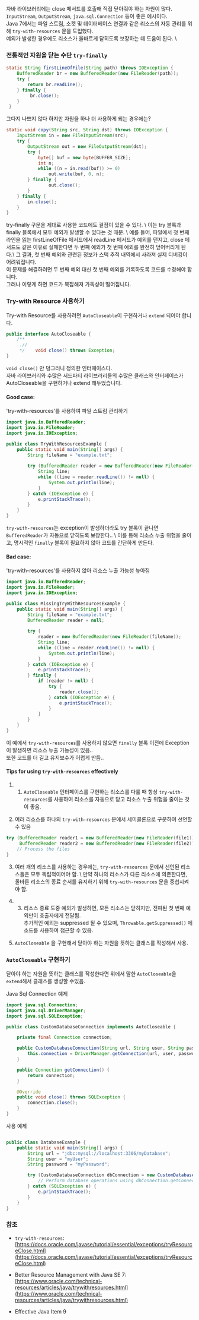 
자바 라이브러리에는 close 메서드를 호출해 직접 닫아줘야 하는 자원이 많다. \
`InputStream`, `OutputStream`, `java.sql.Connection` 등이 좋은 예시이다. \
Java 7에서는 파일 스트림, 소켓 및 데이터베이스 연결과 같은 리소스의 자동 관리를 위해 `try-with-resources` 문을 도입했다. \
예외가 발생한 경우에도 리소스가 올바르게 닫히도록 보장하는 데 도움이 된다. \

### 전통적인 자원을 닫는 수단 `try-finally`

```java
static String firstLineOfFile(String path) throws IOException { 
	BufferedReader br = new BufferedReader(new FileReader(path)); 
	try { 
		return br.readLine(); 
	} finally {
		 br.close(); 
    } 
 }
```

그다지 나쁘지 않다 하지만 자원을 하나 더 사용하게 되는 경우에는?

```java
static void copy(String src, String dst) throws IOException {
	InputStream in = new FileInputStream(src); 
	try { 
		OutputStream out = new FileOutputStream(dst); 
		try { 
			byte[] buf = new byte[BUFFER_SIZE]; 
			int n; 
			while ((n = in.read(buf)) >= 0) 
				out.write(buf, 0, n); 
		} finally { 
				out.close(); 
		} 
	} finally { 
		in.close(); 
	} 
}
```


try-finally 구문을 제대로 사용한 코드에도 결점이 있을 수 있다. \ 
이는 try 블록과 finally 블록에서 모두 예외가 발생할 수 있다는 것 때문. \ 
예를 들어, 파일에서 첫 번째 라인을 읽는 firstLineOfFile 메서드에서 readLine 메서드가 예외를 던지고, close 메서드도 같은 이유로 실패한다면 두 번째 예외가 첫 번째 예외를 완전히 덮어버리게 된다.\ 
그 결과, 첫 번째 예외와 관련된 정보가 스택 추적 내역에서 사라져 실제 디버깅이 어려워집니다. \
이 문제를 해결하려면 두 번째 예외 대신 첫 번째 예외를 기록하도록 코드를 수정해야 합니다. \
그러나 이렇게 하면 코드가 복잡해져 가독성이 떨어집니다.

### Try-with Resource 사용하기

Try-with Resource를 사용하려면 `AutoCloseable`이 구현하거나 `extend` 되어야 합니다.

```java
public interface AutoCloseable {  
    /**  
	..//
     */    void close() throws Exception;  
}
```

`void close()` 만 덩그러니 정의한 인터페이스다. \
자바 라이브러리와 수많은 서드파티 라이브러리들의 수많은 클래스와 인터페이스가 AutoCloseable을 구현하거나 extend 해두었습니다.


#### Good case:

'try-with-resources'를 사용하여 파일 스트림 관리하기

```java
import java.io.BufferedReader;
import java.io.FileReader;
import java.io.IOException;

public class TryWithResourcesExample {
    public static void main(String[] args) {
        String fileName = "example.txt";
        
        try (BufferedReader reader = new BufferedReader(new FileReader(fileName))) {
            String line;
            while ((line = reader.readLine()) != null) {
                System.out.println(line);
            }
        } catch (IOException e) {
            e.printStackTrace();
        }
    }
}

```


`try-with-resources`는 exception이 발생하더라도 try 블록이 끝나면 `BufferedReader`가 자동으로 닫히도록 보장한다.. \ 
이를 통해 리소스 누출 위험을 줄이고, 명시적인 `finally` 블록이 필요하지 않아 코드를 간단하게 만든다.

#### Bad case:

'try-with-resources'를 사용하지 않아 리소스 누출 가능성 높아짐

```java
import java.io.BufferedReader;
import java.io.FileReader;
import java.io.IOException;

public class MissingTryWithResourcesExample {
    public static void main(String[] args) {
        String fileName = "example.txt";
        BufferedReader reader = null;
        
        try {
            reader = new BufferedReader(new FileReader(fileName));
            String line;
            while ((line = reader.readLine()) != null) {
                System.out.println(line);
            }
        } catch (IOException e) {
            e.printStackTrace();
        } finally {
            if (reader != null) {
                try {
                    reader.close();
                } catch (IOException e) {
                    e.printStackTrace();
                }
            }
        }
    }
}

```

이 예에서 `try-with-resources`를 사용하지 않으면 `finally` 블록 이전에 Exception이 발생하면 리소스 누출 가능성이 있음.. \
또한 코드를 더 길고 유지보수가 어렵게 만듬..

#### Tips for using `try-with-resources` effectively

1. 1.  `AutoCloseable` 인터페이스를 구현하는 리소스를 다룰 때 항상 `try-with-resources`를 사용하여 리소스를 자동으로 닫고 리소스 누출 위험을 줄이는 것이 좋음.
    
2.  여러 리소스를 하나의 `try-with-resources` 문에서 세미콜론으로 구분하여 선언할 수 있음

```java
try (BufferedReader reader1 = new BufferedReader(new FileReader(file1));
     BufferedReader reader2 = new BufferedReader(new FileReader(file2))) {
    // Process the files
}

```

3. 여러 개의 리소스를 사용하는 경우에는, `try-with-resources` 문에서 선언된 리소스들은 모두 독립적이어야 함. \ 
   만약 하나의 리소스가 다른 리소스에 의존한다면, 올바른 리소스의 종료 순서를 유지하기 위해 `try-with-resources` 문을 중첩시켜야 함.
    
4.  3.  리소스 종료 도중 예외가 발생하면, 모든 리소스는 닫히지만, 전파된 첫 번째 예외만이 호출자에게 전달됨. \
   추가적인 예외는 suppressed 될 수 있으며, `Throwable.getSuppressed()` 메소드를 사용하여 접근할 수 있음.

5. `AutoCloseable` 을 구현해서 닫아야 하는 자원을 뜻하는 클래스를 작성해서 사용.

### `AutoCloseable`  구현하기


 닫아야 하는 자원을 뜻하는 클래스를 작성한다면 위에서 말한  `AutoCloseable`을 `extend`해서 클래스를 생성할 수있음.


Java Sql Connection 예제

```java
import java.sql.Connection;
import java.sql.DriverManager;
import java.sql.SQLException;

public class CustomDatabaseConnection implements AutoCloseable {

    private final Connection connection;

    public CustomDatabaseConnection(String url, String user, String password) throws SQLException {
        this.connection = DriverManager.getConnection(url, user, password);
    }

    public Connection getConnection() {
        return connection;
    }

    @Override
    public void close() throws SQLException {
        connection.close();
    }
}

```

사용 예제

```java

public class DatabaseExample {
    public static void main(String[] args) {
        String url = "jdbc:mysql://localhost:3306/myDatabase";
        String user = "myUser";
        String password = "myPassword";

        try (CustomDatabaseConnection dbConnection = new CustomDatabaseConnection(url, user, password)) {
            // Perform database operations using dbConnection.getConnection()
        } catch (SQLException e) {
            e.printStackTrace();
        }
    }
}

```



### 참조 

-   `try-with-resources`: [https://docs.oracle.com/javase/tutorial/essential/exceptions/tryResourceClose.html](https://docs.oracle.com/javase/tutorial/essential/exceptions/tryResourceClose.html)
    
-   Better Resource Management with Java SE 7: [https://www.oracle.com/technical-resources/articles/java/trywithresources.html](https://www.oracle.com/technical-resources/articles/java/trywithresources.html)

- Effective Java Item 9